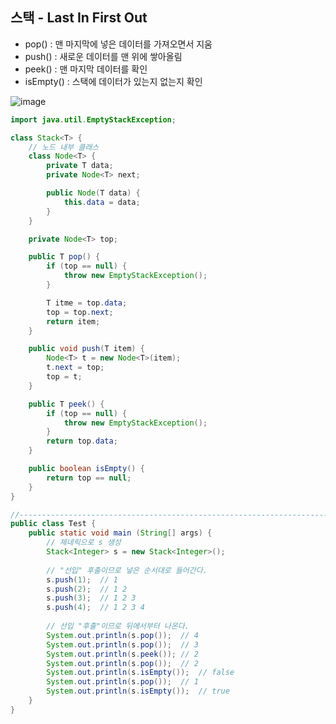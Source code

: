 ## 스택 - Last In First Out 

- pop() : 맨 마지막에 넣은 데이터를 가져오면서 지움
- push() : 새로운 데이터를 맨 위에 쌓아올림
- peek() : 맨 마지막 데이터를 확인
- isEmpty() : 스택에 데이터가 있는지 없는지 확인

![image](https://user-images.githubusercontent.com/63652571/163799911-99a219fa-8b5b-4394-83dc-43b0b1a44d7c.png)

```java
import java.util.EmptyStackException;

class Stack<T> {
    // 노드 내부 클래스 
    class Node<T> {
        private T data;
        private Node<T> next;

        public Node(T data) {
            this.data = data;
        }
    }

    private Node<T> top;

    public T pop() {
        if (top == null) {
            throw new EmptyStackException();
        }

        T itme = top.data;
        top = top.next;
        return item;
    }

    public void push(T item) {
        Node<T> t = new Node<T>(item);
        t.next = top;
        top = t;
    }

    public T peek() {
        if (top == null) {
            throw new EmptyStackException();
        }
        return top.data;
    }

    public boolean isEmpty() {
        return top == null;
    }
}

//---------------------------------------------------------------------------
public class Test {
    public static void main (String[] args) {
        // 제네릭으로 s 생성
        Stack<Integer> s = new Stack<Integer>();
        
        // "선입" 후출이므로 넣은 순서대로 들어간다.
        s.push(1);  // 1
        s.push(2);  // 1 2
        s.push(3);  // 1 2 3
        s.push(4);  // 1 2 3 4
        
        // 선입 "후출"이므로 뒤에서부터 나온다.
        System.out.println(s.pop());  // 4 
        System.out.println(s.pop());  // 3
        System.out.println(s.peek()); // 2
        System.out.println(s.pop());  // 2
        System.out.println(s.isEmpty());  // false
        System.out.println(s.pop());  // 1
        System.out.println(s.isEmpty());  // true
    }
}
```
